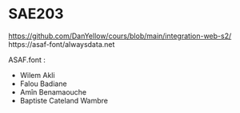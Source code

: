 # SAE203

https://github.com/DanYellow/cours/blob/main/integration-web-s2/
https://asaf-font/alwaysdata.net

ASAF.font :
- Wilem Akli
- Falou Badiane
- Amîn Benamaouche
- Baptiste Cateland Wambre
